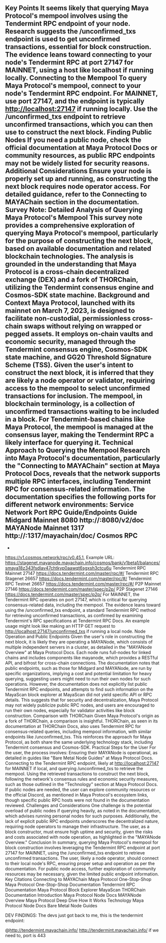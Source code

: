 Key Points
It seems likely that querying Maya Protocol's mempool involves using the Tendermint RPC endpoint of your node.
Research suggests the /unconfirmed_txs endpoint is used to get unconfirmed transactions, essential for block construction.
The evidence leans toward connecting to your node's Tendermint RPC at port 27147 for MAINNET, using a host like localhost if running locally.
Connecting to the Mempool
To query Maya Protocol's mempool, connect to your node's Tendermint RPC endpoint. For MAINNET, use port 27147, and the endpoint is typically [http://localhost:27147](http://localhost:27147) if running locally. Use the /unconfirmed_txs endpoint to retrieve unconfirmed transactions, which you can then use to construct the next block.
Finding Public Nodes
If you need a public node, check the official documentation at Maya Protocol Docs or community resources, as public RPC endpoints may not be widely listed for security reasons.
Additional Considerations
Ensure your node is properly set up and running, as constructing the next block requires node operator access. For detailed guidance, refer to the Connecting to MAYAChain section in the documentation.
Survey Note: Detailed Analysis of Querying Maya Protocol's Mempool
This survey note provides a comprehensive exploration of querying Maya Protocol's mempool, particularly for the purpose of constructing the next block, based on available documentation and related blockchain technologies. The analysis is grounded in the understanding that Maya Protocol is a cross-chain decentralized exchange (DEX) and a fork of THORChain, utilizing the Tendermint consensus engine and Cosmos-SDK state machine.
Background and Context
Maya Protocol, launched with its mainnet on March 7, 2023, is designed to facilitate non-custodial, permissionless cross-chain swaps without relying on wrapped or pegged assets. It employs on-chain vaults and economic security, managed through the Tendermint consensus engine, Cosmos-SDK state machine, and GG20 Threshold Signature Scheme (TSS). Given the user's intent to construct the next block, it is inferred that they are likely a node operator or validator, requiring access to the mempool to select unconfirmed transactions for inclusion.
The mempool, in blockchain terminology, is a collection of unconfirmed transactions waiting to be included in a block. For Tendermint-based chains like Maya Protocol, the mempool is managed at the consensus layer, making the Tendermint RPC a likely interface for querying it.
Technical Approach to Querying the Mempool
Research into Maya Protocol's documentation, particularly the "Connecting to MAYAChain" section at Maya Protocol Docs, reveals that the network supports multiple RPC interfaces, including Tendermint RPC for consensus-related information. The documentation specifies the following ports for different network environments:
Service
Network
Port
RPC Guide/Endpoints Guide
Midgard
Mainnet
8080
http://:8080/v2/doc
MAYANode
Mainnet
1317
http://:1317/mayachain/doc/
Cosmos RPC
-
-
https://v1.cosmos.network/rpc/v0.45.1, Example URL: https://stagenet.mayanode.mayachain.info/cosmos/bank/v1beta1/balances/smaya18z343fsdlav47chtkyp0aawqt6sgxsh3ctcu6u
Tendermint RPC
Mainnet
27147
https://docs.tendermint.com/master/rpc/#/
Tendermint RPC
Stagenet
26657
https://docs.tendermint.com/master/rpc/#/
Tendermint RPC
Testnet
26657
https://docs.tendermint.com/master/rpc/#/
P2P
Mainnet
27146
https://docs.tendermint.com/master/spec/p2p/
P2P
Stagenet
27146
https://docs.tendermint.com/master/spec/p2p/
For MAINNET, the Tendermint RPC operates on port 27147, which is critical for querying consensus-related data, including the mempool. The evidence leans toward using the /unconfirmed_txs endpoint, a standard Tendermint RPC method for retrieving unconfirmed transactions, as confirmed by examining Tendermint's RPC specifications at Tendermint RPC Docs. An example usage might look like making an HTTP GET request to [http://localhost:27147/unconfirmed_txs](http://localhost:27147/unconfirmed_txs) if running a local node.
Node Operation and Public Endpoints
Given the user's role in constructing the next block, it is likely they are operating a MAYANode, which consists of multiple independent servers in a cluster, as detailed in the "MAYANode Overview" at Maya Protocol Docs. Each node runs full-nodes for linked chains and includes components like mayanode, which provides a RESTful API, and bifrost for cross-chain connections. The documentation notes that public endpoints, such as those for Midgard and MAYANode, are run by specific organizations, implying a cost and potential limitation for heavy querying, suggesting users might need to run their own nodes for such operations.
However, the documentation does not explicitly list public Tendermint RPC endpoints, and attempts to find such information on the MayaScan block explorer at MayaScan did not yield specific API or RPC details. This suggests that for security and decentralization, Maya Protocol may not widely publicize public RPC nodes, and users are encouraged to run their own nodes, especially for validator activities like block construction.
Comparison with THORChain
Given Maya Protocol's origin as a fork of THORChain, a comparison is insightful. THORChain, as seen in its documentation at THORChain Docs, also uses Tendermint RPC for consensus-related queries, including mempool information, with similar endpoints like /unconfirmed_txs. This reinforces the approach for Maya Protocol, as both share the same underlying technology stack, including Tendermint consensus and Cosmos-SDK.
Practical Steps for the User
For the user, the process involves:
Ensuring their MAYANode is operational, as detailed in guides like "Bare Metal Node Guides" at Maya Protocol Docs.
Connecting to the Tendermint RPC endpoint, likely at [http://localhost:27147](http://localhost:27147) for MAINNET if local, and querying /unconfirmed_txs to retrieve the mempool.
Using the retrieved transactions to construct the next block, following the network's consensus rules and economic security measures, such as those outlined in the "Technology" section at Maya Protocol Docs.
If public nodes are needed, the user can explore community resources or the official Discord, as mentioned in Maya Protocol's ecosystem links, though specific public RPC hosts were not found in the documentation reviewed.
Challenges and Considerations
One challenge is the potential overload of public nodes if querying heavily, as noted in the documentation, which advises running personal nodes for such purposes. Additionally, the lack of explicit public RPC endpoints underscores the decentralized nature, requiring node operators to manage their infrastructure. The user, as a block constructor, must ensure high uptime and security, given the risks and costs associated with node operation, as highlighted in the "MAYANode Overview."
Conclusion
In summary, querying Maya Protocol's mempool for block construction involves leveraging the Tendermint RPC endpoint at port 27147 for MAINNET, using the /unconfirmed_txs endpoint to retrieve unconfirmed transactions. The user, likely a node operator, should connect to their local node's RPC, ensuring proper setup and operation as per the documentation. For public node access, further exploration of community resources may be necessary, given the limited public endpoint information.
Key Citations
Connecting to MAYAChain Maya Protocol One-Stop-Shop
Maya Protocol One-Stop-Shop Documentation
Tendermint RPC Documentation
Maya Protocol Block Explorer MayaScan
THORChain Documentation Introduction
Maya Protocol Node Docs MAYANode Overview
Maya Protocol Deep Dive How It Works Technology
Maya Protocol Node Docs Bare Metal Node Guides


DEV FINDINGS:
The devs just got back to me, this is the tendermint endpoint:

@http://tendermint.mayachain.info/
 http://tendermint.mayachain.info/
 if we need to, port is 443